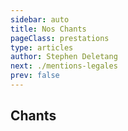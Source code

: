 ```yaml
---
sidebar: auto
title: Nos Chants
pageClass: prestations
type: articles
author: Stephen Deletang
next: ./mentions-legales
prev: false
---
```


## Chants


